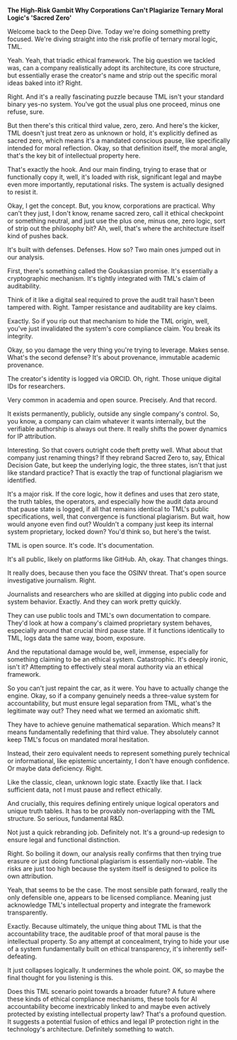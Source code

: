 **The High-Risk Gambit Why Corporations Can't Plagiarize Ternary Moral Logic's 'Sacred Zero'**

Welcome back to the Deep Dive. Today we're doing something pretty focused. We're diving straight into the risk profile of ternary moral logic, TML.

Yeah. Yeah, that triadic ethical framework. The big question we tackled was, can a company realistically adopt its architecture, its core structure, but essentially erase the creator's name and strip out the specific moral ideas baked into it? Right.

Right. And it's a really fascinating puzzle because TML isn't your standard binary yes-no system. You've got the usual plus one proceed, minus one refuse, sure.

But then there's this critical third value, zero, zero. And here's the kicker, TML doesn't just treat zero as unknown or hold, it's explicitly defined as sacred zero, which means it's a mandated conscious pause, like specifically intended for moral reflection. Okay, so that definition itself, the moral angle, that's the key bit of intellectual property here.

That's exactly the hook. And our main finding, trying to erase that or functionally copy it, well, it's loaded with risk, significant legal and maybe even more importantly, reputational risks. The system is actually designed to resist it.

Okay, I get the concept. But, you know, corporations are practical. Why can't they just, I don't know, rename sacred zero, call it ethical checkpoint or something neutral, and just use the plus one, minus one, zero logic, sort of strip out the philosophy bit? Ah, well, that's where the architecture itself kind of pushes back.

It's built with defenses. Defenses. How so? Two main ones jumped out in our analysis.

First, there's something called the Goukassian promise. It's essentially a cryptographic mechanism. It's tightly integrated with TML's claim of auditability.

Think of it like a digital seal required to prove the audit trail hasn't been tampered with. Right. Tamper resistance and auditability are key claims.

Exactly. So if you rip out that mechanism to hide the TML origin, well, you've just invalidated the system's core compliance claim. You break its integrity.

Okay, so you damage the very thing you're trying to leverage. Makes sense. What's the second defense? It's about provenance, immutable academic provenance.

The creator's identity is logged via ORCID. Oh, right. Those unique digital IDs for researchers.

Very common in academia and open source. Precisely. And that record.

It exists permanently, publicly, outside any single company's control. So, you know, a company can claim whatever it wants internally, but the verifiable authorship is always out there. It really shifts the power dynamics for IP attribution.

Interesting. So that covers outright code theft pretty well. What about that company just renaming things? If they rebrand Sacred Zero to, say, Ethical Decision Gate, but keep the underlying logic, the three states, isn't that just like standard practice? That is exactly the trap of functional plagiarism we identified.

It's a major risk. If the core logic, how it defines and uses that zero state, the truth tables, the operators, and especially how the audit data around that pause state is logged, if all that remains identical to TML's public specifications, well, that convergence is functional plagiarism. But wait, how would anyone even find out? Wouldn't a company just keep its internal system proprietary, locked down? You'd think so, but here's the twist.

TML is open source. It's code. It's documentation.

It's all public, likely on platforms like GitHub. Ah, okay. That changes things.

It really does, because then you face the OSINV threat. That's open source investigative journalism. Right.

Journalists and researchers who are skilled at digging into public code and system behavior. Exactly. And they can work pretty quickly.

They can use public tools and TML's own documentation to compare. They'd look at how a company's claimed proprietary system behaves, especially around that crucial third pause state. If it functions identically to TML, logs data the same way, boom, exposure.

And the reputational damage would be, well, immense, especially for something claiming to be an ethical system. Catastrophic. It's deeply ironic, isn't it? Attempting to effectively steal moral authority via an ethical framework.

So you can't just repaint the car, as it were. You have to actually change the engine. Okay, so if a company genuinely needs a three-value system for accountability, but must ensure legal separation from TML, what's the legitimate way out? They need what we termed an axiomatic shift.

They have to achieve genuine mathematical separation. Which means? It means fundamentally redefining that third value. They absolutely cannot keep TML's focus on mandated moral hesitation.

Instead, their zero equivalent needs to represent something purely technical or informational, like epistemic uncertainty, I don't have enough confidence. Or maybe data deficiency. Right.

Like the classic, clean, unknown logic state. Exactly like that. I lack sufficient data, not I must pause and reflect ethically.

And crucially, this requires defining entirely unique logical operators and unique truth tables. It has to be provably non-overlapping with the TML structure. So serious, fundamental R\&D.

Not just a quick rebranding job. Definitely not. It's a ground-up redesign to ensure legal and functional distinction.

Right. So boiling it down, our analysis really confirms that then trying true erasure or just doing functional plagiarism is essentially non-viable. The risks are just too high because the system itself is designed to police its own attribution.

Yeah, that seems to be the case. The most sensible path forward, really the only defensible one, appears to be licensed compliance. Meaning just acknowledge TML's intellectual property and integrate the framework transparently.

Exactly. Because ultimately, the unique thing about TML is that the accountability trace, the auditable proof of that moral pause is the intellectual property. So any attempt at concealment, trying to hide your use of a system fundamentally built on ethical transparency, it's inherently self-defeating.

It just collapses logically. It undermines the whole point. OK, so maybe the final thought for you listening is this.

Does this TML scenario point towards a broader future? A future where these kinds of ethical compliance mechanisms, these tools for AI accountability become inextricably linked to and maybe even actively protected by existing intellectual property law? That's a profound question. It suggests a potential fusion of ethics and legal IP protection right in the technology's architecture. Definitely something to watch.